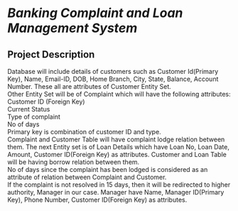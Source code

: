 # *Banking Complaint and Loan Management System*
## Project Description 
Database will include details of customers such as Customer Id(Primary Key), Name, Email-ID, DOB, Home Branch, City, State, Balance, Account Number. These all are attributes of Customer Entity Set.<br>
Other Entity Set will be of Complaint which will have the following attributes:<br>
Customer ID (Foreign Key)<br>
Current Status<br>
Type of complaint<br>
No of days<br>
Primary key is combination of customer ID and type.<br>
Complaint and Customer Table will have complaint lodge relation between them.
The next Entity set is of Loan Details which have Loan No, Loan Date, Amount, Customer ID(Foreign Key) as attributes.
Customer and Loan Table will be having borrow relation between them.<br>
No of days since the complaint has been lodged is considered as an attribute of relation between Complaint and Customer.<br>
If the complaint is not resolved in 15 days, then it will be redirected to higher authority, Manager in our case. Manager have Name, Manager ID(Primary Key), Phone Number, Customer ID(Foreign Key) as attributes.
